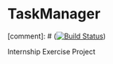 # TaskManager

[comment]: # ([![Build Status](https://travis-ci.org/radito3/TaskManager.svg)](https://travis-ci.org/radito3/TaskManager))

Internship Exercise Project

